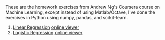 These are the homework exercises from Andrew Ng's Coursera course on
Machine Learning, except instead of using Matlab/Octave, I've done the
exercises in Python using numpy, pandas, and scikit-learn.

1. [Linear Regression](https://github.com/wesbarnett/MachineLearning/blob/master/Linear%20Regression.ipynb) [online viewer](https://nbviewer.jupyter.org/github/wesbarnett/MachineLearning/blob/master/Linear%20Regression.ipynb)
2. [Logistic Regression](https://github.com/wesbarnett/MachineLearning/blob/master/Logistic%20Regression.ipynb) [online viewer](https://nbviewer.jupyter.org/github/wesbarnett/MachineLearning/blob/master/Logistic%20Regression.ipynb)
